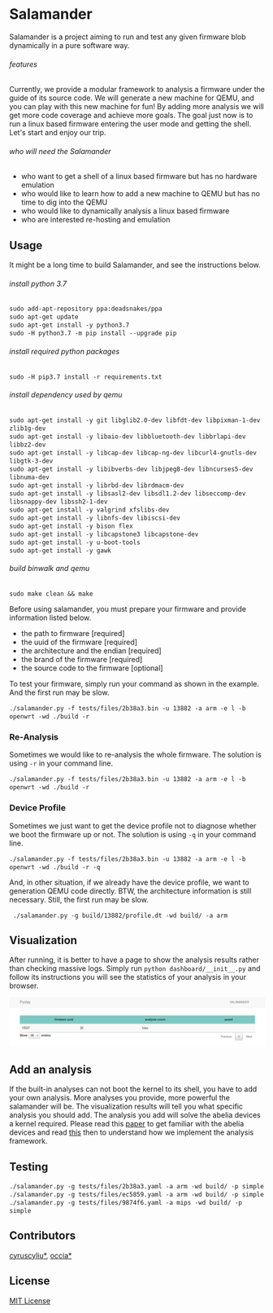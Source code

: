 # Salamander

Salamander is a project aiming to run and test any given firmware blob dynamically in a pure software way.

###### features
Currently, we provide a modular framework to analysis a firmware under the guide of its source code. We 
will generate a new machine for QEMU, and you can play with this new machine for fun! By adding more analysis
we will get more code coverage and achieve more goals. The goal just now is to run a linux based firmware
entering the user mode and getting the shell. Let's start and enjoy our trip.

###### who will need the Salamander
+ who want to get a shell of a linux based firmware but has no hardware emulation
+ who would like to learn how to add a new machine to QEMU but has no time to dig into the QEMU
+ who would like to dynamically analysis a linux based firmware
+ who are interested re-hosting and emulation

## Usage 

It might be a long time to build Salamander, and see the instructions below.

###### install python 3.7

```shell script
sudo add-apt-repository ppa:deadsnakes/ppa
sudo apt-get update
sudo apt-get install -y python3.7
sudo -H python3.7 -m pip install --upgrade pip
```

###### install required python packages

```shell script
sudo -H pip3.7 install -r requirements.txt
```

###### install dependency used by qemu

```shell script
sudo apt-get install -y git libglib2.0-dev libfdt-dev libpixman-1-dev zlib1g-dev
sudo apt-get install -y libaio-dev libbluetooth-dev libbrlapi-dev libbz2-dev
sudo apt-get install -y libcap-dev libcap-ng-dev libcurl4-gnutls-dev libgtk-3-dev
sudo apt-get install -y libibverbs-dev libjpeg8-dev libncurses5-dev libnuma-dev
sudo apt-get install -y librbd-dev librdmacm-dev
sudo apt-get install -y libsasl2-dev libsdl1.2-dev libseccomp-dev libsnappy-dev libssh2-1-dev
sudo apt-get install -y valgrind xfslibs-dev
sudo apt-get install -y libnfs-dev libiscsi-dev
sudo apt-get install -y bison flex
sudo apt-get install -y libcapstone3 libcapstone-dev
sudo apt-get install -y u-boot-tools
sudo apt-get install -y gawk
```

###### build binwalk and qemu

```shell script
sudo make clean && make
```

Before using salamander, you must prepare your firmware and provide information listed below.
+ the path to firmware [required]
+ the uuid of the firmware [required]
+ the architecture and the endian [required]
+ the brand of the firmware [required]
+ the source code to the firmware [optional]

To test your firmware, simply run your command as shown in the example. And the first run may be slow.

```shell script
./salamander.py -f tests/files/2b38a3.bin -u 13882 -a arm -e l -b openwrt -wd ./build -r
```

### Re-Analysis

Sometimes we would like to re-analysis the whole firmware. The solution is using `-r` in your command line.

```shell script
./salamander.py -f tests/files/2b38a3.bin -u 13882 -a arm -e l -b openwrt -wd ./build -r
```

### Device Profile

Sometimes we just want to get the device profile not to diagnose whether we boot the firmware up or not.
The solution is using `-q` in your command line.

````shell script
./salamander.py -f tests/files/2b38a3.bin -u 13882 -a arm -e l -b openwrt -wd ./build -r -q
````

And, in other situation, if we already have the device profile, we want to generation QEMU code directly.
BTW, the architecture information is still necessary. Still, the first run may be slow.

```shell script
 ./salamander.py -g build/13882/profile.dt -wd build/ -a arm
```

## Visualization

After running, it is better to have a page to show the analysis results rather than checking massive logs. Simply run
`python dashboard/__init__.py` and follow its instructions you will see the statistics of your analysis in your browser.

![dashboard](./dashboard/dashboard.png)

## Add an analysis

If the built-in analyses can not boot the kernel to its shell, you have to add your own analysis. 
More analyses you provide, more powerful the salamander will be. The visualization results will tell you what specific 
analysis you should add. The analysis you add will solve the abelia devices a kernel required. Please read 
this [paper]() to get familiar with the abelia devices and read [this](./analyses/README.md) then to understand
how we implement the analysis framework.

## Testing

```shell script
./salamander.py -g tests/files/2b38a3.yaml -a arm -wd build/ -p simple
./salamander.py -g tests/files/ec5859.yaml -a arm -wd build/ -p simple
./salamander.py -g tests/files/9874f6.yaml -a mips -wd build/ -p simple
```

## Contributors
[cyruscyliu*](https://github.com/cyruscyliu/esv), [occia*](https://github.com/occia)

## License
[MIT License](./LICENSE)
